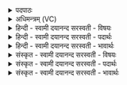 <details><summary>पदपाठः</summary>

या। ओष॑धीः। सोम॑राज्ञी॒रिति॒ सोम॑ऽराज्ञीः। ब॒ह्वीः। श॒तवि॑चक्षणा॒ इति॑ श॒तऽवि॑ऽचक्षणाः। तासा॑म्। अ॒सि॒। त्वम्। उ॒त्त॒मेत्यु॑त्ऽत॒मा। अर॑म्। कामा॑य। शम्। हृदे। १२।
</details>

<details><summary>अधिमन्त्रम् (VC)</summary>

- वैद्या देवताः
- वरुण ऋषिः
- निचृदनुष्टुप्
- गान्धारः
</details>

<details><summary>हिन्दी - स्वामी दयानन्द सरस्वती  - विषयः</summary>

स्त्री लोग अवश्य ओषधिविद्या ग्रहण करें, यह विषय अगले मन्त्र में कहा है ॥
</details>

<details><summary>हिन्दी - स्वामी दयानन्द सरस्वती  - पदार्थः</summary>

पदार्थान्वयभाषाः -  हे स्त्रि ! जिससे (त्वम्) तू (याः) जो (शतविचक्षणाः) असंख्यात शुभगुणों से युक्त (बह्वीः) बहुत (सोमराज्ञीः) सोम जिनमें राजा अर्थात् सर्वोत्तम (ओषधीः) ओषधि हैं, (तासाम्) उन के विषय में (उत्तमा) उत्तम विदुषी (असि) है, इससे (शम्) कल्याणकारिणी (हृदे) हृदय के लिये (अरम्) समर्थ (कामाय) इच्छासिद्धि के लिये योग्य होती है, हमारे लिये उन का उपदेश कर ॥९२ ॥
</details>

<details><summary>हिन्दी - स्वामी दयानन्द सरस्वती  - भावार्थः</summary>

भावार्थभाषाः -  स्त्रियों को चाहिये कि ओषधिविद्या का ग्रहण अवश्य करें, क्योंकि इसके विना पूर्ण कामना सुख प्राप्ति और रोगों की निवृत्ति कभी नहीं हो सकती ॥९२ ॥
</details>

<details><summary>संस्कृत - स्वामी दयानन्द सरस्वती  - विषयः</summary>

स्त्रीभिरवश्यमोषधिविद्या ग्राह्या इत्याह ॥
</details>

<details><summary>संस्कृत - स्वामी दयानन्द सरस्वती  - पदार्थः</summary>

पदार्थान्वयभाषाः -  हे स्त्रि ! यतस्त्वं याः शतविचक्षणा बह्वीः सोमराज्ञीरोषधीः सन्ति, तासामुत्तमा विदुष्यसि, तस्माच्छं हृदेऽरं कामाय भवितुमर्हसि ॥९२ ॥
</details>

<details><summary>संस्कृत - स्वामी दयानन्द सरस्वती  - भावार्थः</summary>

भावार्थभाषाः -  स्त्रीभिरवश्यमोषधिविद्या ग्राह्या नैतामन्तरा पूर्णं कामसुखं लब्धुं शक्यम्, रोगान्निवर्त्तयितुं च ॥९२ ॥
</details>